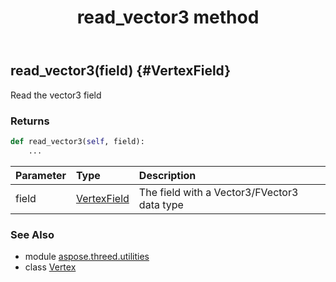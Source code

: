 ﻿---
title: read_vector3 method
second_title: Aspose.3D for Python via .NET API References
description: 
type: docs
weight: 90
url: /python-net/aspose.threed.utilities/vertex/read_vector3/
is_root: false
---

## read_vector3(field) {#VertexField}

Read the vector3 field

### Returns 





```python
def read_vector3(self, field):
    ...
```


| Parameter | Type | Description |
| :- | :- | :- |
| field | [VertexField](/3d/python-net/aspose.threed.utilities/vertexfield) | The field with a Vector3/FVector3 data type |



### See Also
* module [aspose.threed.utilities](../../)
* class [Vertex](/3d/python-net/aspose.threed.utilities/vertex)
